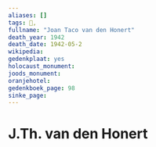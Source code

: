 ```yaml
---
aliases: []
tags: 👤, 
fullname: "Joan Taco van den Honert"
death_year: 1942
death_date: 1942-05-2
wikipedia:
gedenkplaat: yes
holocaust_monument:
joods_monument:
oranjehotel:
gedenkboek_page: 98
sinke_page:
---
```


# J.Th. van den Honert
